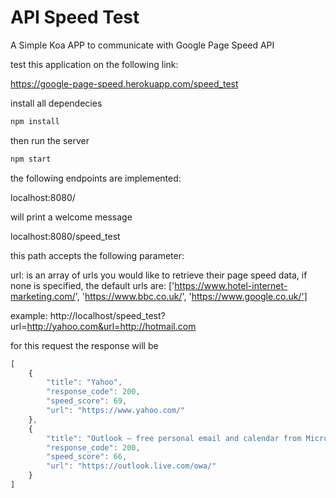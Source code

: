# API Speed Test
A Simple Koa APP to communicate with Google Page Speed API

test this application on the following link:

https://google-page-speed.herokuapp.com/speed_test

install all dependecies

```js
npm install
```

then run the server


```js
npm start
```

the following endpoints are implemented:

localhost:8080/

will print a welcome message

localhost:8080/speed_test

this path accepts the following parameter:

url: is an array of urls you would like to retrieve their page speed data, 
if none is specified, the default urls are:
['https://www.hotel-internet-marketing.com/', 'https://www.bbc.co.uk/', 'https://www.google.co.uk/']

example:
http://localhost/speed_test?url=http://yahoo.com&url=http://hotmail.com

for this request the response will be

```js
[
    {
        "title": "Yahoo",
        "response_code": 200,
        "speed_score": 69,
        "url": "https://www.yahoo.com/"
    },
    {
        "title": "Outlook – free personal email and calendar from Microsoft",
        "response_code": 200,
        "speed_score": 66,
        "url": "https://outlook.live.com/owa/"
    }
]
```

